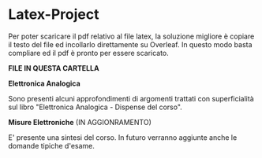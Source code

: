 # Latex-Project
Per poter scaricare il pdf relativo al file latex, la soluzione migliore è copiare il testo del file ed incollarlo direttamente su Overleaf.
In questo modo basta compliare ed il pdf è pronto per essere scaricato.

**FILE IN QUESTA CARTELLA**

**Elettronica Analogica** 

Sono presenti alcuni approfondimenti di argomenti trattati con superficialità sul libro "Elettronica Analogica - Dispense del corso".

**Misure Elettroniche** (IN AGGIONRAMENTO)

E' presente una sintesi del corso. In futuro verranno aggiunte anche le domande tipiche d'esame.


